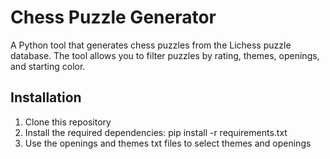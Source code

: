 # Chess Puzzle Generator

A Python tool that generates chess puzzles from the Lichess puzzle database. The tool allows you to filter puzzles by rating, themes, openings, and starting color.

## Installation

1. Clone this repository
2. Install the required dependencies: pip install -r requirements.txt
3. Use the openings and themes txt files to select themes and openings